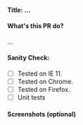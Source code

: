 #### Title: ...

#### What's this PR do?

...

#### Sanity Check:
- [ ] Tested on IE 11.
- [ ] Tested on Chrome.
- [ ] Tested on Firefox.
- [ ] Unit tests

#### Screenshots (optional)

